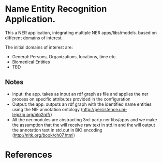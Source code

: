 # Name Entity Recognition Application.

This a NER application, integrating multiple NER apps/libs/models. based on different domains of interest.
  
The initial domains of interest are:
* General: Persons, Organizations, locations, time etc.
* Biomedical Entities
* TBD

## Notes
* Input: the app. takes as input an rdf graph as file and applies the ner process on specific attributes provided in the configuration
* Output: the app. outputs an rdf graph with the identified name entities using the NIF annotation ontology (http://persistence.uni-leipzig.org/nlp2rdf/) 
* All the ner.modules are abstracting 3rd-party ner libs/apps and we make the assumption that the will receive raw text in std.in and the will output
 the annotation text in std.out in BIO encoding (http://nltk.org/book/ch07.html)

# References
